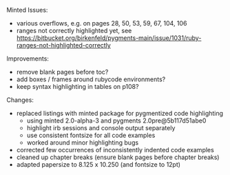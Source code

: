 

Minted Issues:

  * various overflows, e.g. on pages 28, 50, 53, 59, 67, 104, 106
  * ranges not correctly highlighted yet, see https://bitbucket.org/birkenfeld/pygments-main/issue/1031/ruby-ranges-not-highlighted-correctly

Improvements:

  * remove blank pages before toc?
  * add boxes / frames around rubycode environments?
  * keep syntax highlighting in tables on p108?

Changes:

  * replaced listings with minted package for pygmentized code highlighting
    - using minted 2.0-alpha-3 and pygments 2.0pre@5b117d51abe0
    - highlight irb sessions and console output separately
    - use consistent fontsize for all code examples
    - worked around minor highlighting bugs
  * corrected few occurrences of inconsistently indented code examples
  * cleaned up chapter breaks (ensure blank pages before chapter breaks) 
  * adapted papersize to 8.125 x 10.250 (and fontsize to 12pt)
